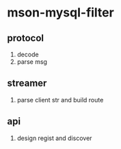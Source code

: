 # mson-mysql-filter

## protocol

1. decode 
2. parse msg

## streamer

1. parse client str and build route 

## api 

1. design regist and discover
   
